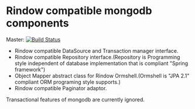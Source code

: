 Rindow compatible mongodb components
====================================
Master: [![Build Status](https://travis-ci.com/rindow/rindow-module-mongodb.png?branch=master)](https://travis-ci.com/rindow/rindow-module-mongodb)

- Rindow compatible DataSource and Transaction manager interface.
- Rindow compatible Repository interface.(Repository is Programming style independent of database implementation that is compliant "Spring framework")
- Object Mapper abstract class for Rindow Ormshell.(Ormshell is "JPA 2.1" compliant ORM programing style supports.)
- Rindow compatible Paginator adaptor.

Transactional features of mongodb are currently ignored.
